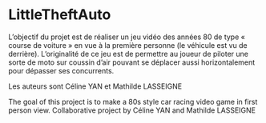 # LittleTheftAuto
L’objectif du projet est de réaliser un jeu vidéo des années 80 de type « course de voiture » en vue à la première personne (le véhicule est vu de derrière). 
L’originalité de ce jeu est de permettre au joueur de piloter une sorte de moto sur coussin d’air pouvant se déplacer aussi horizontalement pour dépasser ses concurrents.

Les auteurs sont Céline YAN et Mathilde LASSEIGNE

The goal of this project is to make a 80s style car racing video game in first person view.
Collaborative project by Céline YAN and Mathilde LASSEIGNE
